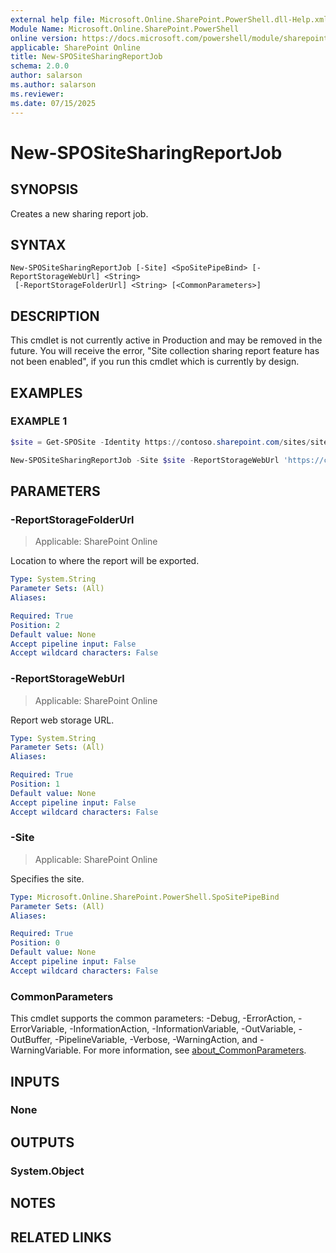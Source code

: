 ```yaml
---
external help file: Microsoft.Online.SharePoint.PowerShell.dll-Help.xml
Module Name: Microsoft.Online.SharePoint.PowerShell
online version: https://docs.microsoft.com/powershell/module/sharepoint-online/New-SPOSiteSharingReportJob
applicable: SharePoint Online
title: New-SPOSiteSharingReportJob
schema: 2.0.0
author: salarson
ms.author: salarson
ms.reviewer:
ms.date: 07/15/2025
---
```


# New-SPOSiteSharingReportJob

## SYNOPSIS

Creates a new sharing report job.

## SYNTAX

```
New-SPOSiteSharingReportJob [-Site] <SpoSitePipeBind> [-ReportStorageWebUrl] <String>
 [-ReportStorageFolderUrl] <String> [<CommonParameters>]
```

## DESCRIPTION
This cmdlet is not currently active in Production and may be removed in the future. You will receive the error, "Site collection sharing report feature has not been enabled", if you run this cmdlet which is currently by design.

## EXAMPLES

### EXAMPLE 1

```powershell
$site = Get-SPOSite -Identity https://contoso.sharepoint.com/sites/site1

New-SPOSiteSharingReportJob -Site $site -ReportStorageWebUrl 'https://contoso.sharepoint.com/sites/site2/web1' -ReportStorageFolderUrl '/Documents/folder'
```

## PARAMETERS

### -ReportStorageFolderUrl

> Applicable: SharePoint Online

Location to where the report will be exported.

```yaml
Type: System.String
Parameter Sets: (All)
Aliases:

Required: True
Position: 2
Default value: None
Accept pipeline input: False
Accept wildcard characters: False
```

### -ReportStorageWebUrl

> Applicable: SharePoint Online

Report web storage URL.

```yaml
Type: System.String
Parameter Sets: (All)
Aliases:

Required: True
Position: 1
Default value: None
Accept pipeline input: False
Accept wildcard characters: False
```

### -Site

> Applicable: SharePoint Online

Specifies the site.

```yaml
Type: Microsoft.Online.SharePoint.PowerShell.SpoSitePipeBind
Parameter Sets: (All)
Aliases:

Required: True
Position: 0
Default value: None
Accept pipeline input: False
Accept wildcard characters: False
```

### CommonParameters

This cmdlet supports the common parameters: -Debug, -ErrorAction, -ErrorVariable, -InformationAction, -InformationVariable, -OutVariable, -OutBuffer, -PipelineVariable, -Verbose, -WarningAction, and -WarningVariable. For more information, see [about_CommonParameters](https://go.microsoft.com/fwlink/?LinkID=113216).

## INPUTS

### None

## OUTPUTS

### System.Object

## NOTES

## RELATED LINKS
